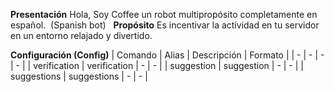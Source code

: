 **Presentación**
Hola, Soy Coffee un robot multipropósito completamente en español.  (Spanish bot)  
**Propósito**
Es incentivar la actividad en tu servidor en un entorno relajado y divertido.

**Configuración (Config)**
| Comando | Alias | Descripción | Formato |
| - | - | - | - |
| verification | verification | - | - |
| suggestion | suggestion | - | - |
| suggestions | suggestions | - | - |

